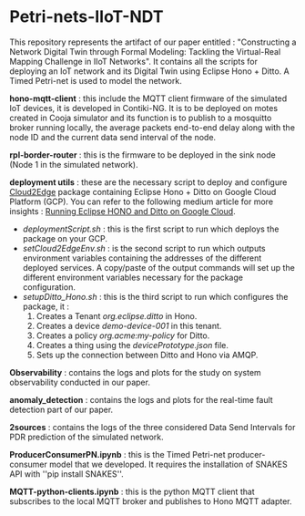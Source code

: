 # Petri-nets-IIoT-NDT
This repository represents the artifact of our paper entitled : "Constructing a Network Digital Twin through Formal Modeling: Tackling the Virtual-Real Mapping Challenge in IIoT Networks". It contains all the scripts for deploying an IoT network and its Digital Twin using Eclipse Hono + Ditto. A Timed Petri-net is used to model the network. 

**hono-mqtt-client** : this include the MQTT client firmware of the simulated IoT devices, it is developed in Contiki-NG. It is to be deployed on motes created in Cooja simulator and its function is to publish to a mosquitto broker running locally, the average packets end-to-end delay along with the node ID and the current data send interval of the node.

**rpl-border-router** : this is the firmware to be deployed in the sink node (Node 1 in the simulated network).

**deployment utils** : these are the necessary script to deploy and configure [Cloud2Edge](https://www.eclipse.org/packages/packages/cloud2edge/)  package containing Eclipse Hono + Ditto on Google Cloud Platform (GCP). You can refer to the following medium article for more insights : [Running Eclipse HONO and Ditto on Google Cloud](https://medium.com/google-cloud/running-eclipse-hono-and-ditto-on-google-cloud-1-d47504fecc7).

- _deploymentScript.sh_ : this is the first script to run which deploys the package on your GCP.
- _setCloud2EdgeEnv.sh_ : is the second script to run which outputs environment variables containing the addresses of the different deployed services. A copy/paste of the output commands will set up the different environment variables necessary for the package configuration.
- _setupDitto_Hono.sh_ : this is the third script to run which configures the package, it :
  1. Creates a Tenant _org.eclipse.ditto_ in Hono.
  2. Creates a device _demo-device-001_ in this tenant.
  3. Creates a policy _org.acme:my-policy_ for Ditto.
  4. Creates a thing using the _devicePrototype.json_ file.
  5. Sets up the connection between Ditto and Hono via AMQP.

**Observability** : contains the logs and plots for the study on system observability conducted in our paper.

**anomaly_detection** : contains the logs and plots for the real-time fault detection part of our paper.

**2sources** : contains the logs of the three considered Data Send Intervals for PDR prediction of the simulated network.

**ProducerConsumerPN.ipynb** : this is the Timed Petri-net producer-consumer model that we developed. It requires the installation of SNAKES API with ''pip install SNAKES''.

**MQTT-python-clients.ipynb** : this is the python MQTT client that subscribes to the local MQTT broker and publishes to Hono MQTT adapter.


